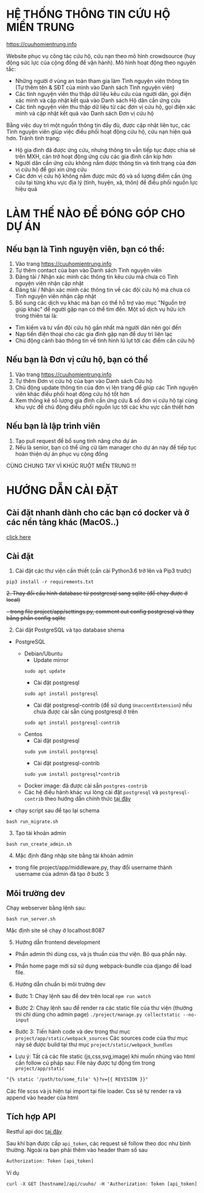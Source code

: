 # HỆ THỐNG THÔNG TIN CỨU HỘ MIỀN TRUNG

https://cuuhomientrung.info  

Website phục vụ công tác cứu hộ, cứu nạn theo mô hình crowdsource (huy động sức lực của cộng đồng để vận hành). Mô hình hoạt động theo nguyên tắc:  
- Những người ở vùng an toàn tham gia làm Tình nguyện viên thông tin (Tự thêm tên & SĐT của mình vào Danh sách Tình nguyện viên)
- Các tình nguyện viên thu thập dữ liệu kêu cứu của người dân, gọi điện xác minh và cập nhật kết quả vào Danh sách Hộ dân cần ứng cứu
- Các tình nguyện viên thu thập dữ liệu từ các đơn vị cứu hộ, gọi điện xác minh và cập nhật kết quả vào Danh sách Đơn vị cứu hộ

Bằng việc duy trì một nguồn thông tin đầy đủ, được cập nhật liên tục, các Tình nguyện viên giúp việc điều phối hoạt động cứu hộ, cứu nạn hiện quả hơn. Tránh tình trạng:  
- Hộ gia đình đã được ứng cứu, nhưng thông tin vẫn tiếp tục được chia sẻ trên MXH, cản trở hoạt động ứng cứu các gia đình cần kíp hơn
- Người dân cần ứng cứu không nắm được thông tin và tình trạng của đơn vị cứu hộ để gọi xin ứng cứu
- Các đơn vị cứu hộ không nắm được mức độ và số lượng điểm cần ứng cứu tại từng khu vực địa lý (tỉnh, huyện, xã, thôn) để điều phối nguồn lực hiệu quả

# LÀM THẾ NÀO ĐỂ ĐÓNG GÓP CHO DỰ ÁN   
## Nếu bạn là Tình nguyện viên, bạn có thể:
1. Vào trang https://cuuhomientrung.info  
2. Tự thêm contact của bạn vào Danh sách Tình nguyện viên
3. Đăng tải / Nhận xác minh các thông tin kêu cứu mà chưa có Tình nguyện viên nhận cập nhật
4. Đăng tải / Nhận xác minh các thông tin về các đội cứu hộ mà chưa có Tình nguyện viên nhận cập nhật
5. Bổ sung các dịch vụ khác mà bạn có thể hỗ trợ vào mục "Nguồn trợ giúp khác" để người gặp nạn có thể tìm đến. Một số dịch vụ hữu ích trong thiên tai là:
- Tìm kiếm và tư vấn đội cứu hộ gần nhất mà người dân nên gọi đến
- Nạp tiền điện thoại cho các gia đình gặp nạn để duy trì liên lạc
- Chủ động cảnh báo thông tin về tình hình lũ lụt tới các điểm cần cứu hộ

## Nếu bạn là Đơn vị cứu hộ, bạn có thể
1. Vào trang https://cuuhomientrung.info  
2. Tự thêm Đơn vị cứu hộ của bạn vào Danh sách Cứu hộ
3. Chủ động update thông tin của đơn vị lên trang để giúp các Tình nguyện viên khác điều phối hoạt động cứu hộ tốt hơn
4. Xem thống kê số lượng gia đình cần ứng cứu & số đơn vị cứu hộ tại cùng khu vực để chủ động điều phối nguồn lực tới các khu vực cần thiết hơn

## Nếu bạn là lập trình viên
1. Tạo pull request để bổ sung tính năng cho dự án
2. Nếu là senior, bạn có thể ứng cử làm manager cho dự án này để tiếp tục hoàn thiện dự án phục vụ cộng đồng

CÙNG CHUNG TAY VÌ KHÚC RUỘT MIỀN TRUNG !!!

# HƯỚNG DẪN CÀI ĐẶT

## Cài đặt nhanh dành cho các bạn có docker và ở các nền tảng khác (MacOS..)
[click here](SETUP-DOCKER.md)

## Cài đặt
1. Cài đặt các thư viện cần thiết (cần cài Python3.6 trở lên và Pip3 trước)
~~~
pip3 install -r requirements.txt
~~~

~~2. Thay đổi cấu hình database từ postgresql sang sqlite (để chạy được ở local)~~

~~- trong file project/app/settings.py, comment out config postgresql và thay bằng phần config sqlite~~

2. Cài đặt PostgreSQL và tạo database shema
- PostgreSQL
    - Debian/Ubuntu
        - Update mirror
        ```
        sudo apt update
        ```
        - Cài đặt postgresql
        ```
        sudo apt install postgresql
        ```
        - Cài đặt postgresql-contrib (để sử dụng `UnaccentExtension`) nếu chưa được cài sẵn cùng postgresql ở trên
        ```
        sudo apt install postgresql-contrib
        ```
    - Centos
        - Cài đặt postgresql
        ```
        sudo yum install postgresql
        ```
        - Cài đặt postgresql-contrib 
        ```
        sudo yum install postgresql*contrib
        ```
    - Docker image: đã được cài sẵn `postgres-contrib`
    - Các hệ điều hành khác vui lòng cài đặt `postgresql` và `postgresql-contrib` theo hướng dẫn chính thức [tại đây](https://www.postgresql.org/download/)
    
- chạy script sau để tạo lại schema
~~~
bash run_migrate.sh
~~~

3. Tạo tài khoản admin
~~~
bash run_create_admin.sh
~~~

4. Mặc định đăng nhập site bằng tài khoản admin
- trong file project/app/middleware.py, thay đổi username thành username của admin đã tạo ở bước 3

## Môi trường dev
Chạy webserver bằng lệnh sau:
~~~
bash run_server.sh
~~~

Mặc định site sẽ chạy ở localhost:8087

5. Hướng dẫn frontend development
- Phần admin thì dùng css, và js thuần của thư viện. Bỏ qua phần này.

- Phần home page mới sử sử dụng webpack-bundle của django để load file.

6. Hướng dẫn chuẩn bị môi trường dev
- Bước 1:
Chạy lệnh sau để dev trên local `npm run watch`

- Bước 2:
Chạy lệnh sau để render ra các static file của thư viện (thường thì chỉ dùng cho admin page)
`./project/manage.py collectstatic --no-input`

- Bước 3:
Tiến hành code và dev trong thư mục `project/app/static/webpack_sources`
Các sources code của thư mục này sẽ được build tại thư mục `project/static/webpack_bundles`

- Lưu ý:
Tất cả các file static (js,css,svg,image) khi muốn nhúng vào html cần follow cú pháp sau:
File này được tự động tìm trong `project/app/static`

```html
"{% static '/path/to/some_file' %}?v={{ REVISION }}"
```
Các file scss và js hiện tại import tại file loader. Css sẽ tự render ra và append vào header của html


## Tích hợp API
Restful api doc [tại đây](https://cuuhomientrung.info/api/)

Sau khi bạn được cấp `api_token`, các request sẽ follow theo doc như bình thường. Ngoài ra bạn phải thêm vào header tham số sau

```html
Authorization: Token [api_token]
```

Ví dụ
```html
curl -X GET [hostname]/api/cuuho/ -H 'Authorization: Token [api_token]'
```
